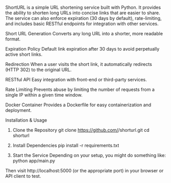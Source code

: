 ShortURL is a simple URL shortening service built with Python. 
It provides the ability to shorten long URLs into concise links that are easier to share.
The service can also enforce expiration (30 days by default), rate-limiting, and includes basic RESTful endpoints for integration with other services.

Short URL Generation
Converts any long URL into a shorter, more readable format.

Expiration Policy
Default link expiration after 30 days to avoid perpetually active short links.

Redirection
When a user visits the short link, it automatically redirects (HTTP 302) to the original URL.

RESTful API
Easy integration with front-end or third-party services.

Rate Limiting
Prevents abuse by limiting the number of requests from a single IP within a given time window.

Docker Container
Provides a Dockerfile for easy containerization and deployment.


Installation & Usage
1. Clone the Repository
git clone https://github.com/<your-username>/shorturl.git
cd shorturl

2. Install Dependencies
pip install -r requirements.txt

3. Start the Service
Depending on your setup, you might do something like:
python app/main.py

Then visit http://localhost:5000 (or the appropriate port) in your browser or API client to test.


